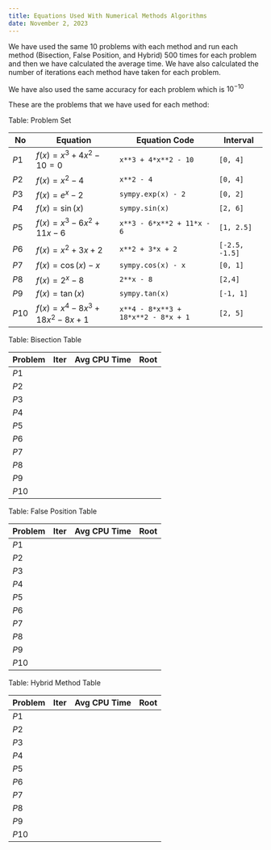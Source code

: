 ```yaml
---
title: Equations Used With Numerical Methods Algorithms
date: November 2, 2023
---
```


We have used the same 10 problems with each method and run each method (Bisection, False Position, and Hybrid) 500 times for each problem and then we have calculated the average time. We have also calculated the number of iterations each method have taken for each problem.

We have also used the same accuracy for each problem which is $10^{-10}$

These are the problems that we have used for each method:

Table: Problem Set

| No    | Equation                   | Equation Code                       | Interval       |
| ----- | -------------------------- | ----------------------------------- | -------------- |
| $P1$  | $f(x) = x^{3}+4x^{2}-10=0$ | `x**3 + 4*x**2 - 10`                | `[0, 4]`       |
| $P2$  | $f(x)=x^2-4$               | `x**2 - 4`                          | `[0, 4]`       |
| $P3$  | $f(x)=e^x-2$               | `sympy.exp(x) - 2`                  | `[0, 2]`       |
| $P4$  | $f(x)=\sin(x)$             | `sympy.sin(x)`                      | `[2, 6]`       |
| $P5$  | $f(x)=x^3-6x^2+11x-6$      | `x**3 - 6*x**2 + 11*x - 6`          | `[1, 2.5]`     |
| $P6$  | $f(x)=x^2+3x+2$            | `x**2 + 3*x + 2`                    | `[-2.5, -1.5]` |
| $P7$  | $f(x)=\cos(x)-x$           | `sympy.cos(x) - x`                  | `[0, 1]`       |
| $P8$  | $f(x)=2^x-8$               | `2**x - 8`                          | `[2,4]`        |
| $P9$  | $f(x)=\tan(x)$             | `sympy.tan(x)`                      | `[-1, 1]`      |
| $P10$ | $f(x)=x^4-8x^3+18x^2-8x+1$ | `x**4 - 8*x**3 + 18*x**2 - 8*x + 1` | `[2, 5]`       |

Table: Bisection Table

| Problem | Iter | Avg CPU Time | Root |
| ------- | ---- | ------------ | ---- |
| $P1$    |      |              |      |
| $P2$    |      |              |      |
| $P3$    |      |              |      |
| $P4$    |      |              |      |
| $P5$    |      |              |      |
| $P6$    |      |              |      |
| $P7$    |      |              |      |
| $P8$    |      |              |      |
| $P9$    |      |              |      |
| $P10$   |      |              |      |

Table: False Position Table

| Problem | Iter | Avg CPU Time | Root |
| ------- | ---- | ------------ | ---- |
| $P1$    |      |              |      |
| $P2$    |      |              |      |
| $P3$    |      |              |      |
| $P4$    |      |              |      |
| $P5$    |      |              |      |
| $P6$    |      |              |      |
| $P7$    |      |              |      |
| $P8$    |      |              |      |
| $P9$    |      |              |      |
| $P10$   |      |              |      |

Table: Hybrid Method Table

| Problem | Iter | Avg CPU Time | Root |
| ------- | ---- | ------------ | ---- |
| $P1$    |      |              |      |
| $P2$    |      |              |      |
| $P3$    |      |              |      |
| $P4$    |      |              |      |
| $P5$    |      |              |      |
| $P6$    |      |              |      |
| $P7$    |      |              |      |
| $P8$    |      |              |      |
| $P9$    |      |              |      |
| $P10$   |      |              |      |
